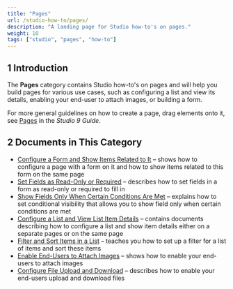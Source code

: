 ```yaml
---
title: "Pages"
url: /studio-how-to/pages/
description: "A landing page for Studio how-to's on pages."
weight: 10
tags: ["studio", "pages", "how-to"]
---
```


## 1 Introduction 

The **Pages** category contains Studio how-to's on pages and will help you build pages for various use cases, such as configuring a list and view its details, enabling your end-user to attach images, or building a form. 

For more general guidelines on how to create a page, drag elements onto it, see [Pages](/studio/page-editor/) in the *Studio 9 Guide*.

## 2 Documents in This Category

* [Configure a Form and Show Items Related to It](/studio-how-to/pages-how-to-configure-form/) – shows how to configure a page with a form on it and how to show items related to this form on the same page
* [Set Fields as Read-Only or Required](/studio-how-to/pages-how-to-set-validation-and-editability/) – describes how to set fields in a form as read-only or required to fill in
* [Show Fields Only When Certain Conditions Are Met](/studio-how-to/pages-how-to-set-visibility/) – explains how to set conditional visibility that allows you to show field only when certain conditions are met
* [Configure a List and View List Item Details](/studio-how-to/pages-how-to-configure-list/) – contains documents describing how to configure a list and show item details either on a separate pages or on the same page
* [Filter and Sort Items in a List](/studio-how-to/pages-how-to-filter-and-sort/) – teaches you how to set up a filter for a list of items and sort these items
* [Enable End-Users to Attach Images](/studio-how-to/pages-how-to-attach-images/) – shows how to enable your end-users to attach images
* [Configure File Upload and Download](/studio-how-to/pages-how-to-attach-files/) – describes how to enable your end-users upload and download files
